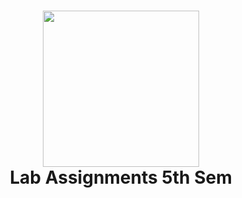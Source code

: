 <h1 align="center">
<img src="https://github.com/basu021/lab/blob/main/elements/logo.svg" height="250" align="center" />
   <br>
  Lab Assignments 5th Sem
</h1>
